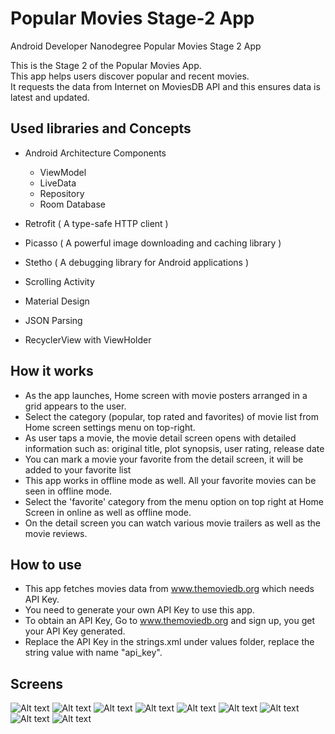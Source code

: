 # Popular Movies Stage-2 App
Android Developer Nanodegree Popular Movies Stage 2 App

This is the Stage 2 of the Popular Movies App.  
This app helps users discover popular and recent movies.  
It requests the data from Internet on MoviesDB API and this ensures data is latest and updated.  



## Used libraries and Concepts

- Android Architecture Components 

  - ViewModel 
  - LiveData
  - Repository 
  - Room Database
  
- Retrofit ( A type-safe HTTP client )
- Picasso ( A powerful image downloading and caching library )
- Stetho ( A debugging library for Android applications )
- Scrolling Activity
- Material Design
- JSON Parsing
- RecyclerView with ViewHolder


## How it works
- As the app launches, Home screen with movie posters arranged in a grid appears to the user.
- Select the category (popular, top rated and favorites) of movie list from Home screen settings menu on top-right.
- As user taps a movie, the movie detail screen opens with detailed information such as: original title, plot synopsis, user rating, release date
- You can mark a movie your favorite from the detail screen, it will be added to your favorite list
- This app works in offline mode as well. All your favorite movies can be seen in offline mode.
- Select the 'favorite' category from the menu option on top right at Home Screen in online as well as offline mode.
- On the detail screen you can watch various movie trailers as well as the movie reviews.



## How to use
- This app fetches movies data from www.themoviedb.org which needs API Key.  
- You need to generate your own API Key to use this app.  
- To obtain an API Key, Go to www.themoviedb.org and sign up, you get your API Key generated.  
- Replace the API Key in the strings.xml under values folder, replace the string value with name "api_key".  

## Screens
![Alt text](/Screenshots/1.png?raw=true)
![Alt text](/Screenshots/2.png?raw=true)
![Alt text](/Screenshots/3.png?raw=true)
![Alt text](/Screenshots/4.png?raw=true)
![Alt text](/Screenshots/5.png?raw=true)
![Alt text](/Screenshots/6.png?raw=true)
![Alt text](/Screenshots/7.png?raw=true)
![Alt text](/Screenshots/8.png?raw=true)
![Alt text](/Screenshots/9.png?raw=true)

